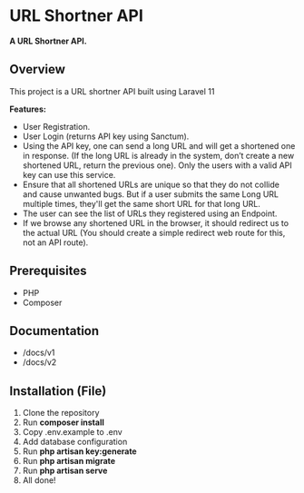 # URL Shortner API

**A URL Shortner API.**

## Overview
This project is a URL shortner API built using Laravel 11

**Features:**
* User Registration.
* User Login (returns API key using Sanctum).
* Using the API key, one can send a long URL and will get a shortened one in response. (If the long URL is already in the system, don’t create a new shortened URL, return the previous one). Only the users with a valid API key can use this service. 
* Ensure that all shortened URLs are unique so that they do not collide and cause unwanted bugs. But if a user submits the same Long URL multiple times, they'll get the same short URL for that long URL.
* The user can see the list of URLs they registered using an Endpoint.
* If we browse any shortened URL in the browser, it should redirect us to the actual URL (You should create a simple redirect web route for this, not an API route).

## Prerequisites
* PHP
* Composer

## Documentation
* /docs/v1
* /docs/v2


## Installation (File)
1. Clone the repository
2. Run **composer install**
3. Copy .env.example to .env
4. Add database configuration
5. Run **php artisan key:generate**
6. Run **php artisan migrate**
7. Run **php artisan serve**
8. All done!